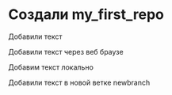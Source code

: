 # Создали my_first_repo

Добавили текст

Добавили текст через веб браузе

Добавим текст локально

Добавили текст в новой ветке newbranch